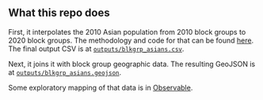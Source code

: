 ## What this repo does

First, it interpolates the 2010 Asian population from 2010 block groups to 2020 block groups. The methodology and code for that can be found [here](https://jsonkao.github.io/asam-redistricting-maps/census.html). The final output CSV is at [`outputs/blkgrp_asians.csv`](https://github.com/jsonkao/asam-redistricting-maps/blob/main/outputs/blkgrp_asians.csv).

Next, it joins it with block group geographic data. The resulting GeoJSON is at [`outputs/blkgrp_asians.geojson`](https://github.com/jsonkao/asam-redistricting-maps/blob/main/outputs/blkgrp_asians.geojson).

Some exploratory mapping of that data is in [Observable](https://observablehq.com/@jsonkao/asam-redistricting-maps).
